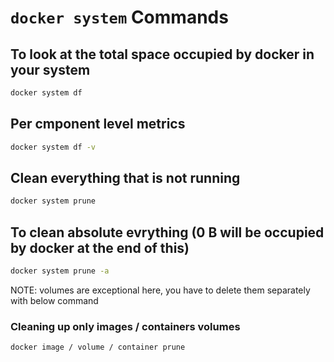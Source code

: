 # `docker system` Commands

## To look at the total space occupied by docker in your system

```bash
docker system df
```

## Per cmponent level metrics

```bash
docker system df -v
```

## Clean everything that is not running

```bash
docker system prune
```

## To clean absolute evrything (0 B will be occupied by docker at the end of this)

```bash
docker system prune -a
```

NOTE: volumes are exceptional here, you have to delete them separately with below command

### Cleaning up only images / containers volumes

```bash
docker image / volume / container prune
```
